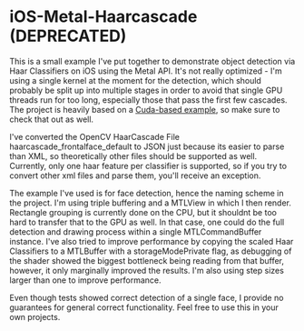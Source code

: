 # iOS-Metal-Haarcascade (DEPRECATED)

This is a small example I've put together to demonstrate object detection via Haar Classifiers on iOS using the Metal API. It's not really optimized - I'm using a single kernel at the moment for the detection, which should probably be split up into multiple stages in order to avoid that single GPU threads run for too long, especially those that pass the first few cascades. The project is heavily based on a [Cuda-based example](https://github.com/Hoops021/FaceDetectionGPU), so make sure to check that out as well. 

I've converted the OpenCV HaarCascade File haarcascade_frontalface_default to JSON just because its easier to parse than XML, so theoretically other files should be supported as well. Currently, only one haar feature per classifier is supported, so if you try to convert other xml files and parse them, you'll receive an exception. 

The example I've used is for face detection, hence the naming scheme in the project. I'm using triple buffering and a MTLView in which I then render. Rectangle grouping is currently done on the CPU, but it shouldnt be too hard to transfer that to the GPU as well. In that case, one could do the full detection and drawing process within a single MTLCommandBuffer instance. I've also tried to improve performance by copying the scaled Haar Classifiers to a MTLBuffer with a storageModePrivate flag, as debugging of the shader showed the biggest bottleneck being reading from that buffer, however, it only marginally improved the results. I'm also using step sizes larger than one to improve performance. 

Even though tests showed correct detection of a single face, I provide no guarantees for general correct functionality. Feel free to use this in your own projects. 